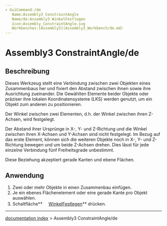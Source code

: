 ```yaml
---
- GuiCommand:/de
   Name:Assembly3 ConstraintAngle
   Name/de:Assembly3 WinkelFestlegen
   Icon:Assembly_ConstraintAngle.svg
   Workbenches:[Assembly3](Assembly3_Workbench/de.md)
---
```


# Assembly3 ConstraintAngle/de

## Beschreibung

Dieses Werkzeug stellt eine Verbindung zwischen zwei Objekten eines Zusammenbaus her und fixiert den Abstand zwischen ihnen sowie ihre Ausrichtung zueinander. Die Gewählten Elemente beider Objekte oder präziser ihre lokalen Koordinatensysteme (LKS) werden genutzt, um ein Objekt zum anderen zu positionieren.

Der Winkel zwischen zwei Elementen, d.h. der Winkel zwischen ihren Z-Achsen, wird festgelegt.

Der Abstand ihrer Ursprünge in X-, Y- und Z-Richtung und die Winkel zwischen ihren X-Achsen und Y-Achsen sind nicht festgelegt. Im Bezug auf das erste Element, können sich die weiteren Objekte noch in X-, Y- und Z-Richtung bewegen und um beide Z-Achsen drehen. Dies lässt für jede einzelne Verbindung fünf Freiheitsgrade unbestimmt.

Diese Beziehung akzeptiert gerade Kanten und ebene Flächen.

## Anwendung

1.  Zwei oder mehr Objekte in einen Zusammenbau einfügen.
2.  Je ein ebenes Flächenelement oder eine gerade Kante pro Objekt auswählen.
3.  Schaltfläche**<img src="images/Assembly_ConstraintAngle.svg" width=16px> [WinkelFestlegen](Assembly3_ConstraintAngle/de.md)** drücken.

---
[documentation index](../README.md) > Assembly3 ConstraintAngle/de
